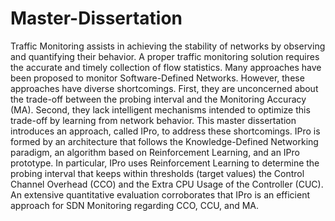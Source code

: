# Master-Dissertation
Traffic Monitoring assists in achieving the stability of networks by observing and quantifying their behavior. A proper traffic monitoring solution requires the accurate and timely collection of flow statistics. Many approaches have been proposed to monitor Software-Defined Networks. However, these approaches have diverse shortcomings. First, they are unconcerned about the trade-off between the probing interval and the Monitoring Accuracy (MA). Second, they lack intelligent mechanisms intended to optimize this trade-off by learning from network behavior. This master dissertation introduces an approach, called IPro, to address these shortcomings. IPro is formed by an architecture that follows the Knowledge-Defined Networking paradigm, an algorithm based on Reinforcement Learning, and an IPro prototype. In particular, IPro uses Reinforcement Learning to determine the probing interval that keeps within thresholds (target values) the Control Channel Overhead (CCO) and the Extra CPU Usage of the Controller (CUC). An extensive quantitative evaluation corroborates that IPro is an efficient approach for SDN Monitoring regarding CCO, CCU, and MA.
